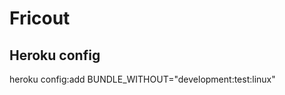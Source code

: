 Fricout
=======

Heroku config
-------------

  heroku config:add BUNDLE_WITHOUT="development:test:linux"

